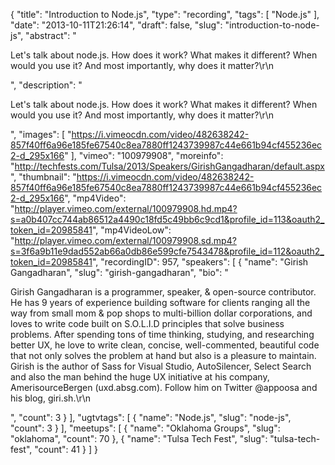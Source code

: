 {
  "title": "Introduction to Node.js",
  "type": "recording",
  "tags": [
    "Node.js"
  ],
  "date": "2013-10-11T21:26:14",
  "draft": false,
  "slug": "introduction-to-node-js",
  "abstract": "<p>Let's talk about node.js. How does it work? What makes it different? When would you use it? And most importantly, why does it matter?\r\n</p>",
  "description": "<p>Let's talk about node.js. How does it work? What makes it different? When would you use it? And most importantly, why does it matter?\r\n</p>",
  "images": [
    "https://i.vimeocdn.com/video/482638242-857f40ff6a96e185fe67540c8ea7880ff1243739987c44e661b94cf455236ec2-d_295x166"
  ],
  "vimeo": "100979908",
  "moreinfo": "http://techfests.com/Tulsa/2013/Speakers/GirishGangadharan/default.aspx",
  "thumbnail": "https://i.vimeocdn.com/video/482638242-857f40ff6a96e185fe67540c8ea7880ff1243739987c44e661b94cf455236ec2-d_295x166",
  "mp4Video": "http://player.vimeo.com/external/100979908.hd.mp4?s=a0b407cc744ab86512a4490c18fd5c49bb6c9cd1&profile_id=113&oauth2_token_id=20985841",
  "mp4VideoLow": "http://player.vimeo.com/external/100979908.sd.mp4?s=3f6a9b11e9dad552ab66a0db86e599cfe7543478&profile_id=112&oauth2_token_id=20985841",
  "recordingID": 957,
  "speakers": [
    {
      "name": "Girish Gangadharan",
      "slug": "girish-gangadharan",
      "bio": "<p>Girish Gangadharan is a programmer, speaker, & open-source contributor. He has 9 years of experience building software for clients ranging all the way from small mom & pop shops to multi-billion dollar corporations, and loves to write code built on S.O.L.I.D principles that solve business problems. After spending tons of time thinking, studying, and researching better UX, he love to write clean, concise, well-commented, beautiful code that not only solves the problem at hand but also is a pleasure to maintain. Girish is the author of Sass for Visual Studio, AutoSilencer, Select Search and also the man behind the huge UX initiative at his company, AmerisourceBergen (uxd.absg.com). Follow him on Twitter @appoosa and his blog, giri.sh.\r\n</p>",
      "count": 3
    }
  ],
  "ugtvtags": [
    {
      "name": "Node.js",
      "slug": "node-js",
      "count": 3
    }
  ],
  "meetups": [
    {
      "name": "Oklahoma Groups",
      "slug": "oklahoma",
      "count": 70
    },
    {
      "name": "Tulsa Tech Fest",
      "slug": "tulsa-tech-fest",
      "count": 41
    }
  ]
}
